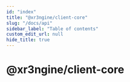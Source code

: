 ```yaml
---
id: "index"
title: "@xr3ngine/client-core"
slug: "/docs/api"
sidebar_label: "Table of contents"
custom_edit_url: null
hide_title: true
---
```


# @xr3ngine/client-core
